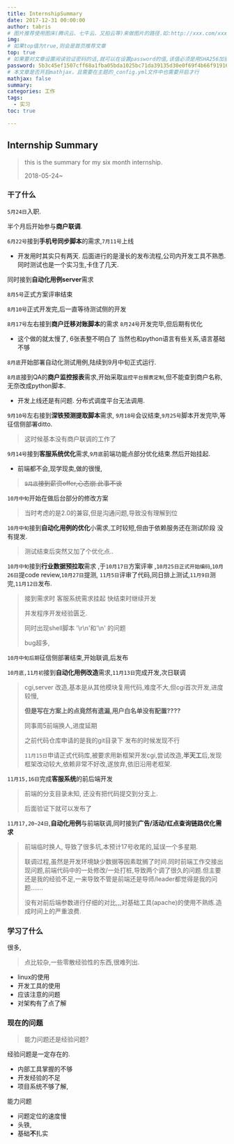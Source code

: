 ```yaml
---
title: InternshipSummary
date: 2017-12-31 00:00:00
author: tabris
# 图片推荐使用图床(腾讯云、七牛云、又拍云等)来做图片的路径.如:http://xxx.com/xxx.jpg
img: 
# 如果top值为true,则会是首页推荐文章
top: true
# 如果要对文章设置阅读验证密码的话,就可以在设置password的值,该值必须是用SHA256加密后的密码,防止被他人识破
password: 5b3c45ef1507cff68a1fba05bda1025bc71da39135d30e0f69f4b66f919162bc
# 本文章是否开启mathjax，且需要在主题的_config.yml文件中也需要开启才行
mathjax: false
summary: 
categories: 工作
tags:
  - 实习
toc: true

---
```




## Internship Summary

> this is the summary for my six month internship. 
>
> 2018-05-24~

### 干了什么

`5月24日`入职.

半个月后开始参与**商户联调**.

`6月22号`接到**手机号同步脚本**的需求,`7月11号`上线

- 开发用时其实只有两天. 后面进行的是漫长的发布流程,公司内开发工具不熟悉.同时测试也是一个实习生,卡住了几天.

同时接到**自动化用例server**需求

`8月5号`正式方案评审结束

`8月10号`正式开发完,后一直等待测试侧的开发

`8月17号`左右接到**商户迁移对账脚本**的需求 `8月24号`开发完毕,但后期有优化

- 这个做的就太慢了, 6张表整不明白了 当然也和python语言有些关系,语言基础不够

`8月底`开始部署自动化测试用例,陆续到9月中旬正式运行.

`8月底`接到QA的**商户监控报表**需求,开始采取`监控平台报表定制`,但不能查到商户名称,无奈改成python脚本.

- 开发上线还是有问题.  分布式调度平台无法调用.

`9月10号`左右接到**深铁预测提取脚本**需求, `9月18号`会议结束,`9月25号`脚本开发完毕,等征信侧部署ditto.

> 这时候基本没有商户联调的工作了

`9月14号`接到**客服系统优化**需求,`9月底`前端功能点部分优化结束.然后开始挂起.

- 前端都不会,现学现卖,做的很慢,

> ~~`9月底`接到薪资offer,心态崩.此事不谈~~

`10月中旬`开始在做后台部分的修改方案

> 当时考虑的是2.0的兼容,但是沟通问题,导致没有理解到位

`10月中旬`接到**自动化用例的优化**小需求,工时较短,但由于依赖服务还在测试阶段 没有提发.

> 测试结束后突然又加了个优化点..

`10月中旬`接到**行业数据预拉取**需求 ,于`10月17日`方案评审 ,`10月25日正式开始编码`,`10月26日`提code review,`10月27日`提测, `11月5日`评审了代码,同日排上测试,`11月9日`测完,`11月12日`发布.

> 接到需求时 客服系统需求挂起 快结束时继续开发
>
> 并发程序开发经验匮乏.
>
> 同时出现shell脚本 '\r\n'和'\n' 的问题
>
> bug超多,

`10月中旬后期`征信侧部署结束,开始联调,后发布

`10月底,11月初`接到**自动化用例改造**需求,`11月13日`完成开发,次日联调

> cgi,server 改造,基本是从其他模块复用代码,难度不大,但cgi首次开发,进度较慢,
>
> **但是写在方案上的点竟然有遗漏,用户白名单没有配置????**
>
> 同事周5前端换人,进度延期
>
> 之前代码仓库申请的是我的git目录下 发布的时候发现不行
>
> `11月15日`申请正式代码库,被要求用新框架开发cgi,尝试改造,**半天工**后,发现框架改动较大,依赖非常不好改,遂放弃,依旧沿用老框架.

`11月15,16日`完成**客服系统**的前后端开发

> 前端的分支目录未知, 还没有把代码提交到分支上.
>
> 后面验证下就可以发布了

`11月17,20~24日`,**自动化用例**与前端联调,同时接到**广告/活动/红点查询链路优化需求**

> 前端临时换人, 导致了很多坑,本预计17号收尾的,延误一个多星期.
>
> 联调过程,虽然是开发环境缺少数据等因素耽搁了时间.同时前端工作交接出现问题,前端代码中的一处修改/一处打桩,导致两个调了很久的问题.但主要还是我的经验不足,一来导致不管是前端还是导师/leader都觉得是我的问题.......
>
> 没有对前后端参数进行仔细的对比,,,对基础工具(apache)的使用不熟练.造成时间上的严重浪费.

### 学习了什么

很多,

> 点比较杂,一些零散经验性的东西,很难列出.

- linux的使用
- 开发工具的使用
- 应该注意的问题
- 对架构有了点了解




### 现在的问题

>  能力问题还是经验问题?

经验问题是一定存在的. 

- 内部工具掌握的不够
- 开发经验的不足
- 项目系统不够了解,

能力问题

- 问题定位的速度慢
- 头铁,
- 基础**不**扎实
